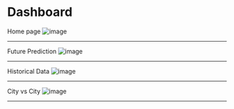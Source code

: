 # Dashboard

Home page
![image](https://user-images.githubusercontent.com/100991200/235337477-947fda59-5b7d-4404-92f1-801fc0b537c1.png)

---

Future Prediction
![image](https://user-images.githubusercontent.com/100991200/235338764-493a492c-d69e-4239-a73e-f1a7a2a024a6.png)

---

Historical Data
![image](https://user-images.githubusercontent.com/100991200/235338786-bef79326-df71-4700-bbba-c4ab76cd26a2.png)

---

City vs City
![image](https://user-images.githubusercontent.com/100991200/235338810-ac20553b-6c60-431f-a2aa-84b7bf647489.png)

---
